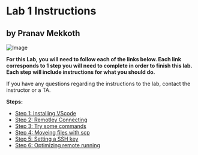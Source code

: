 # Lab 1 Instructions

## by Pranav Mekkoth

![Image](https://user-images.githubusercontent.com/97641097/149264783-048d359e-8193-4f02-bda2-4418517178af.png)

**For this Lab, you will need to follow each of the links below. Each link corresponds to 1 step you will need to complete in order to finish this lab. Each step will include instructions for what you should do.**

If you have any questions regarding the instructions to the lab, contact the instructor or a TA.

**Steps:**
* [Step 1: Installing VScode](https://pranavmekkoth1.github.io/Lab1-tutorial/Installing%20VScode) 
* [Step 2: Remotley Connecting](https://pranavmekkoth1.github.io/Lab1-tutorial/RemotleyConnecting)
* [Step 3: Try some commands]()
* [Step 4: Moveing files with scp]()
* [Step 5: Setting a SSH key]()
* [Step 6: Optimizing remote running]()

